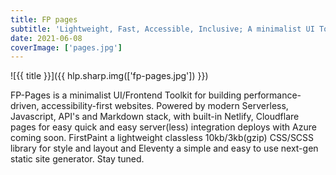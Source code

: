 ```yaml
---
title: FP pages
subtitle: 'Lightweight, Fast, Accessible, Inclusive; A minimalist UI Toolkit for building responsive, performance driven, accessibility first websites'
date: 2021-06-08
coverImage: ['pages.jpg']
---
```


![{{ title }}]({{ hlp.sharp.img(['fp-pages.jpg']) }})

FP-Pages is a minimalist UI/Frontend Toolkit for building performance-driven, accessibility-first websites. Powered by modern Serverless, Javascript, API's and Markdown stack, with built-in Netlify, Cloudflare pages for easy quick and easy server(less) integration deploys with Azure coming soon. FirstPaint a lightweight classless 10kb/3kb(gzip) CSS/SCSS library for style and layout and Eleventy a simple and easy to use next-gen static site generator. Stay tuned.
